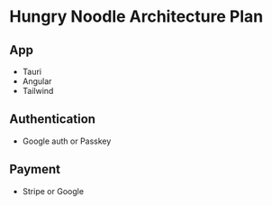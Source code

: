 # Hungry Noodle Architecture Plan

## App

- Tauri
- Angular
- Tailwind

## Authentication

- Google auth or Passkey

## Payment

- Stripe or Google
